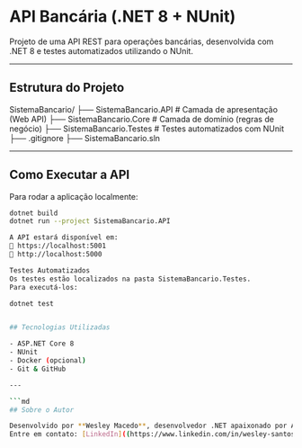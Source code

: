 # API Bancária (.NET 8 + NUnit)

Projeto de uma API REST para operações bancárias, desenvolvida com .NET 8 e testes automatizados utilizando o NUnit.

---

## Estrutura do Projeto

SistemaBancario/
├── SistemaBancario.API # Camada de apresentação (Web API)
├── SistemaBancario.Core # Camada de domínio (regras de negócio)
├── SistemaBancario.Testes # Testes automatizados com NUnit
├── .gitignore
├── SistemaBancario.sln

---

##  Como Executar a API

Para rodar a aplicação localmente:

```bash
dotnet build
dotnet run --project SistemaBancario.API

A API estará disponível em:
📍 https://localhost:5001
📍 http://localhost:5000

Testes Automatizados
Os testes estão localizados na pasta SistemaBancario.Testes.
Para executá-los:

dotnet test


## Tecnologias Utilizadas

- ASP.NET Core 8
- NUnit
- Docker (opcional)
- Git & GitHub

---

```md
## Sobre o Autor

Desenvolvido por **Wesley Macedo**, desenvolvedor .NET apaixonado por APIs, boas práticas e testes automatizados.  
Entre em contato: [LinkedIn]((https://www.linkedin.com/in/wesley-santos-97621b178/)) | [Email](wesleytrabalhos1801@gmail.com)
